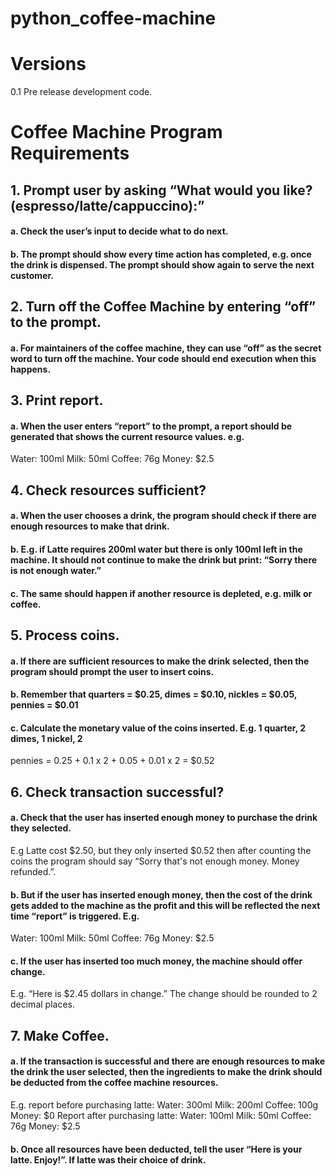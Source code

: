 # python_coffee-machine

# Versions
0.1 Pre release development code.  

# Coffee Machine Program Requirements
## 1. Prompt user by asking “What would you like? (espresso/latte/cappuccino):”
#### a. Check the user’s input to decide what to do next.
#### b. The prompt should show every time action has completed, e.g. once the drink is dispensed. The prompt should show again to serve the next customer.
## 2. Turn off the Coffee Machine by entering “off” to the prompt.
#### a. For maintainers of the coffee machine, they can use “off” as the secret word to turn off the machine. Your code should end execution when this happens.
## 3. Print report.
#### a. When the user enters “report” to the prompt, a report should be generated that shows the current resource values. e.g.
Water: 100ml
Milk: 50ml
Coffee: 76g
Money: $2.5
## 4. Check resources sufficient?
#### a. When the user chooses a drink, the program should check if there are enough resources to make that drink.
#### b. E.g. if Latte requires 200ml water but there is only 100ml left in the machine. It should not continue to make the drink but print: “Sorry there is not enough water.”
#### c. The same should happen if another resource is depleted, e.g. milk or coffee.
## 5. Process coins.
#### a. If there are sufficient resources to make the drink selected, then the program should prompt the user to insert coins.
#### b. Remember that quarters = $0.25, dimes = $0.10, nickles = $0.05, pennies = $0.01
#### c. Calculate the monetary value of the coins inserted. E.g. 1 quarter, 2 dimes, 1 nickel, 2
pennies = 0.25 + 0.1 x 2 + 0.05 + 0.01 x 2 = $0.52
## 6. Check transaction successful?
#### a. Check that the user has inserted enough money to purchase the drink they selected.
E.g Latte cost $2.50, but they only inserted $0.52 then after counting the coins the
program should say “Sorry that's not enough money. Money refunded.”.
#### b. But if the user has inserted enough money, then the cost of the drink gets added to the machine as the profit and this will be reflected the next time “report” is triggered. E.g.
Water: 100ml
Milk: 50ml
Coffee: 76g
Money: $2.5
#### c. If the user has inserted too much money, the machine should offer change.
E.g. “Here is $2.45 dollars in change.” The change should be rounded to 2 decimal
places.
## 7. Make Coffee.
#### a. If the transaction is successful and there are enough resources to make the drink the user selected, then the ingredients to make the drink should be deducted from the coffee machine resources.
E.g. report before purchasing latte:
Water: 300ml
Milk: 200ml
Coffee: 100g
Money: $0
Report after purchasing latte:
Water: 100ml
Milk: 50ml
Coffee: 76g
Money: $2.5
#### b. Once all resources have been deducted, tell the user “Here is your latte. Enjoy!”. If latte was their choice of drink.